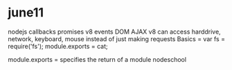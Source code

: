 # june11

nodejs
callbacks
promises
v8
events DOM AJAX
v8 can access harddrive, network, keyboard, mouse instead of just making requests
Basics = 
var fs = require('fs');
module.exports = cat;

module.exports = specifies the return of a module
nodeschool
